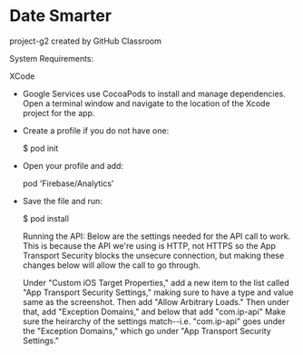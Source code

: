 # Date Smarter 
project-g2 created by GitHub Classroom

System Requirements: 

  XCode

  - Google Services use CocoaPods to install and manage dependencies. Open a terminal window and navigate to the location of the Xcode project for the app. 
  - Create a profile if you do not have one:

    $ pod init 

  - Open your profile and add:

    pod 'Firebase/Analytics'

  - Save the file and run: 

    $ pod install 
    
    Running the API:
      Below are the settings needed for the API call to work. This is because the API we're using is HTTP, not HTTPS so the App Transport Security blocks       the unsecure connection, but making these changes below will allow the call to go through.
      
      Under "Custom iOS Target Properties," add a new item to the list called "App Transport Security Settings," making sure to have a type and value same as the screenshot. 
      Then add "Allow Arbitrary Loads." 
      Then under that, add "Exception Domains," and below that add "com.ip-api"
      Make sure the heirarchy of the settings match--i.e. "com.ip-api" goes under the "Exception Domains," which go under "App Transport Security Settings."
    
   
    



